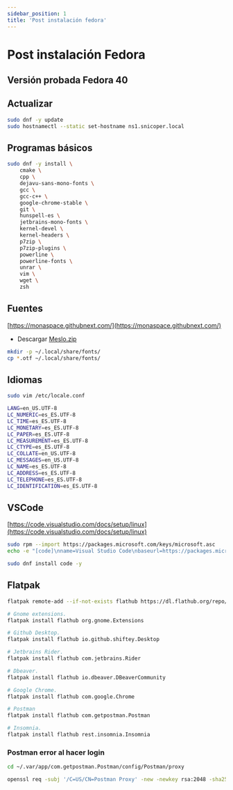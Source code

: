 ```yaml
---
sidebar_position: 1
title: 'Post instalación fedora'
---
```


# Post instalación Fedora

## Versión probada Fedora 40

## Actualizar

```bash
sudo dnf -y update
sudo hostnamectl --static set-hostname ns1.snicoper.local
```

## Programas básicos

```bash
sudo dnf -y install \
    cmake \
    cpp \
    dejavu-sans-mono-fonts \
    gcc \
    gcc-c++ \
    google-chrome-stable \
    git \
    hunspell-es \
    jetbrains-mono-fonts \
    kernel-devel \
    kernel-headers \
    p7zip \
    p7zip-plugins \
    powerline \
    powerline-fonts \
    unrar \
    vim \
    wget \
    zsh
```

## Fuentes

[https://monaspace.githubnext.com/](https://monaspace.githubnext.com/)

- Descargar [Meslo.zip](https://github.com/ryanoasis/nerd-fonts/releases/download/v2.0.0/Meslo.zip)

```bash
mkdir -p ~/.local/share/fonts/
cp *.otf ~/.local/share/fonts/
```

## Idiomas

```bash
sudo vim /etc/locale.conf
```

```bash
LANG=en_US.UTF-8
LC_NUMERIC=es_ES.UTF-8
LC_TIME=es_ES.UTF-8
LC_MONETARY=es_ES.UTF-8
LC_PAPER=es_ES.UTF-8
LC_MEASUREMENT=es_ES.UTF-8
LC_CTYPE=es_ES.UTF-8
LC_COLLATE=en_US.UTF-8
LC_MESSAGES=en_US.UTF-8
LC_NAME=es_ES.UTF-8
LC_ADDRESS=es_ES.UTF-8
LC_TELEPHONE=es_ES.UTF-8
LC_IDENTIFICATION=es_ES.UTF-8
```

## VSCode

[https://code.visualstudio.com/docs/setup/linux](https://code.visualstudio.com/docs/setup/linux)

```bash
sudo rpm --import https://packages.microsoft.com/keys/microsoft.asc
echo -e "[code]\nname=Visual Studio Code\nbaseurl=https://packages.microsoft.com/yumrepos/vscode\nenabled=1\ngpgcheck=1\ngpgkey=https://packages.microsoft.com/keys/microsoft.asc" | sudo tee /etc/yum.repos.d/vscode.repo > /dev/null

sudo dnf install code -y
```

## Flatpak

```bash
flatpak remote-add --if-not-exists flathub https://dl.flathub.org/repo/flathub.flatpakrepo

# Gnome extensions.
flatpak install flathub org.gnome.Extensions

# Github Desktop.
flatpak install flathub io.github.shiftey.Desktop

# Jetbrains Rider.
flatpak install flathub com.jetbrains.Rider

# Dbeaver.
flatpak install flathub io.dbeaver.DBeaverCommunity

# Google Chrome.
flatpak install flathub com.google.Chrome

# Postman
flatpak install flathub com.getpostman.Postman

# Insomnia.
flatpak install flathub rest.insomnia.Insomnia
```

### Postman error al hacer login

```bash
cd ~/.var/app/com.getpostman.Postman/config/Postman/proxy

openssl req -subj '/C=US/CN=Postman Proxy' -new -newkey rsa:2048 -sha256 -days 365 -nodes -x509 -keyout postman-proxy-ca.key -out postman-proxy-ca.crt
```
